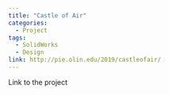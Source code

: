 ```yaml
---
title: "Castle of Air"
categories:
  - Project
tags:
  - SolidWorks
  - Design
link: http://pie.olin.edu/2019/castleofair/
---
```


Link to the project